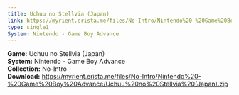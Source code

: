 ```yaml
---
title: Uchuu no Stellvia (Japan)
link: https://myrient.erista.me/files/No-Intro/Nintendo%20-%20Game%20Boy%20Advance/Uchuu%20no%20Stellvia%20(Japan).zip
type: single1
System: Nintendo - Game Boy Advance
---
```

<b>Game:</b> Uchuu no Stellvia (Japan)<br>
<b>System:</b> Nintendo - Game Boy Advance<br>
<b>Collection:</b> No-Intro<br>
<b>Download:</b> https://myrient.erista.me/files/No-Intro/Nintendo%20-%20Game%20Boy%20Advance/Uchuu%20no%20Stellvia%20(Japan).zip